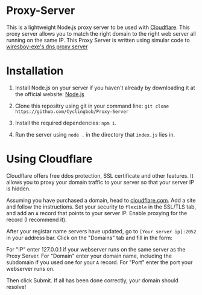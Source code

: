 # Proxy-Server

This is a lightweight Node.js proxy server to be used with [Cloudflare](https://cloudflare.com "Cloudflare"). This proxy server allows you to match the right domain to the right web server all running on the same IP.
This Proxy Server is written using simular code to [wiresboy-exe's dns proxy server](https://github.com/wiresboy-exe/dns "dns")

# Installation

1) Install Node.js on your server if you haven't already by downloading it at the official website: [Node.js](https://nodejs.org "Node.js")

2) Clone this repositry using git in your command line: `git clone https://github.com/Cyclingbob/Proxy-Server`

3) Install the required dependencies: `npm i`.

4) Run the server using `node .` in the directory that `index.js` lies in.

# Using Cloudflare

Cloudflare offers free ddos protection, SSL certificate and other features. It allows you to proxy your domain traffic to your server so that your server IP is hidden.

Assuming you have purchased a domain, head to [cloudflare.com](https://cloudflare.com "Cloudflare"). Add a site and follow the instructions. Set your security to `flexible` in the SSL/TLS tab, and add an `A` record that points to your server IP. Enable proxying for the record (I recommend it).

After your registar name servers have updated, go to `[Your server ip]:2052` in your address bar. Click on the "Domains" tab and fill in the form:

For "IP" enter 127.0.0.1 if your webserver runs on the same server as the Proxy Server.
For "Domain" enter your domain name, including the subdomain if you used one for your `A` record.
For "Port" enter the port your webserver runs on.

Then click Submit. If all has been done correctly, your domain should resolve!

